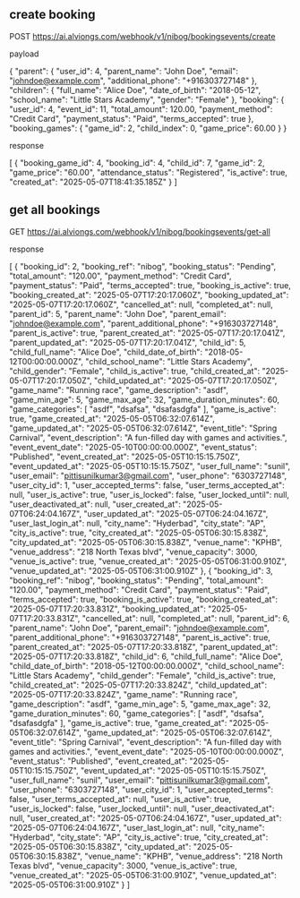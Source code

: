 ## create booking 

POST https://ai.alviongs.com/webhook/v1/nibog/bookingsevents/create

payload

{
  "parent": {
    "user_id": 4,
    "parent_name": "John Doe",
    "email": "johndoe@example.com",
    "additional_phone": "+916303727148"
  },
  "children": 
    {
      "full_name": "Alice Doe",
      "date_of_birth": "2018-05-12",
      "school_name": "Little Stars Academy",
      "gender": "Female"
    },
  "booking": {
    "user_id": 4,
    "event_id": 11,
    "total_amount": 120.00,
    "payment_method": "Credit Card",
    "payment_status": "Paid",
    "terms_accepted": true
  },
  "booking_games": 
    {
      "game_id": 2,
      "child_index": 0,
      "game_price": 60.00
    }
}


response

[
    {
        "booking_game_id": 4,
        "booking_id": 4,
        "child_id": 7,
        "game_id": 2,
        "game_price": "60.00",
        "attendance_status": "Registered",
        "is_active": true,
        "created_at": "2025-05-07T18:41:35.185Z"
    }
]

## get all bookings

GET https://ai.alviongs.com/webhook/v1/nibog/bookingsevents/get-all


response

[
    {
        "booking_id": 2,
        "booking_ref": "nibog",
        "booking_status": "Pending",
        "total_amount": "120.00",
        "payment_method": "Credit Card",
        "payment_status": "Paid",
        "terms_accepted": true,
        "booking_is_active": true,
        "booking_created_at": "2025-05-07T17:20:17.060Z",
        "booking_updated_at": "2025-05-07T17:20:17.060Z",
        "cancelled_at": null,
        "completed_at": null,
        "parent_id": 5,
        "parent_name": "John Doe",
        "parent_email": "johndoe@example.com",
        "parent_additional_phone": "+916303727148",
        "parent_is_active": true,
        "parent_created_at": "2025-05-07T17:20:17.041Z",
        "parent_updated_at": "2025-05-07T17:20:17.041Z",
        "child_id": 5,
        "child_full_name": "Alice Doe",
        "child_date_of_birth": "2018-05-12T00:00:00.000Z",
        "child_school_name": "Little Stars Academy",
        "child_gender": "Female",
        "child_is_active": true,
        "child_created_at": "2025-05-07T17:20:17.050Z",
        "child_updated_at": "2025-05-07T17:20:17.050Z",
        "game_name": "Running race",
        "game_description": "asdf",
        "game_min_age": 5,
        "game_max_age": 32,
        "game_duration_minutes": 60,
        "game_categories": [
            "asdf",
            "dsafsa",
            "dsafasdgfa"
        ],
        "game_is_active": true,
        "game_created_at": "2025-05-05T06:32:07.614Z",
        "game_updated_at": "2025-05-05T06:32:07.614Z",
        "event_title": "Spring Carnival",
        "event_description": "A fun-filled day with games and activities.",
        "event_event_date": "2025-05-10T00:00:00.000Z",
        "event_status": "Published",
        "event_created_at": "2025-05-05T10:15:15.750Z",
        "event_updated_at": "2025-05-05T10:15:15.750Z",
        "user_full_name": "sunil",
        "user_email": "pittisunilkumar3@gmail.com",
        "user_phone": "6303727148",
        "user_city_id": 1,
        "user_accepted_terms": false,
        "user_terms_accepted_at": null,
        "user_is_active": true,
        "user_is_locked": false,
        "user_locked_until": null,
        "user_deactivated_at": null,
        "user_created_at": "2025-05-07T06:24:04.167Z",
        "user_updated_at": "2025-05-07T06:24:04.167Z",
        "user_last_login_at": null,
        "city_name": "Hyderbad",
        "city_state": "AP",
        "city_is_active": true,
        "city_created_at": "2025-05-05T06:30:15.838Z",
        "city_updated_at": "2025-05-05T06:30:15.838Z",
        "venue_name": "KPHB",
        "venue_address": "218 North Texas blvd",
        "venue_capacity": 3000,
        "venue_is_active": true,
        "venue_created_at": "2025-05-05T06:31:00.910Z",
        "venue_updated_at": "2025-05-05T06:31:00.910Z"
    },
    {
        "booking_id": 3,
        "booking_ref": "nibog",
        "booking_status": "Pending",
        "total_amount": "120.00",
        "payment_method": "Credit Card",
        "payment_status": "Paid",
        "terms_accepted": true,
        "booking_is_active": true,
        "booking_created_at": "2025-05-07T17:20:33.831Z",
        "booking_updated_at": "2025-05-07T17:20:33.831Z",
        "cancelled_at": null,
        "completed_at": null,
        "parent_id": 6,
        "parent_name": "John Doe",
        "parent_email": "johndoe@example.com",
        "parent_additional_phone": "+916303727148",
        "parent_is_active": true,
        "parent_created_at": "2025-05-07T17:20:33.818Z",
        "parent_updated_at": "2025-05-07T17:20:33.818Z",
        "child_id": 6,
        "child_full_name": "Alice Doe",
        "child_date_of_birth": "2018-05-12T00:00:00.000Z",
        "child_school_name": "Little Stars Academy",
        "child_gender": "Female",
        "child_is_active": true,
        "child_created_at": "2025-05-07T17:20:33.824Z",
        "child_updated_at": "2025-05-07T17:20:33.824Z",
        "game_name": "Running race",
        "game_description": "asdf",
        "game_min_age": 5,
        "game_max_age": 32,
        "game_duration_minutes": 60,
        "game_categories": [
            "asdf",
            "dsafsa",
            "dsafasdgfa"
        ],
        "game_is_active": true,
        "game_created_at": "2025-05-05T06:32:07.614Z",
        "game_updated_at": "2025-05-05T06:32:07.614Z",
        "event_title": "Spring Carnival",
        "event_description": "A fun-filled day with games and activities.",
        "event_event_date": "2025-05-10T00:00:00.000Z",
        "event_status": "Published",
        "event_created_at": "2025-05-05T10:15:15.750Z",
        "event_updated_at": "2025-05-05T10:15:15.750Z",
        "user_full_name": "sunil",
        "user_email": "pittisunilkumar3@gmail.com",
        "user_phone": "6303727148",
        "user_city_id": 1,
        "user_accepted_terms": false,
        "user_terms_accepted_at": null,
        "user_is_active": true,
        "user_is_locked": false,
        "user_locked_until": null,
        "user_deactivated_at": null,
        "user_created_at": "2025-05-07T06:24:04.167Z",
        "user_updated_at": "2025-05-07T06:24:04.167Z",
        "user_last_login_at": null,
        "city_name": "Hyderbad",
        "city_state": "AP",
        "city_is_active": true,
        "city_created_at": "2025-05-05T06:30:15.838Z",
        "city_updated_at": "2025-05-05T06:30:15.838Z",
        "venue_name": "KPHB",
        "venue_address": "218 North Texas blvd",
        "venue_capacity": 3000,
        "venue_is_active": true,
        "venue_created_at": "2025-05-05T06:31:00.910Z",
        "venue_updated_at": "2025-05-05T06:31:00.910Z"
    }
]






















